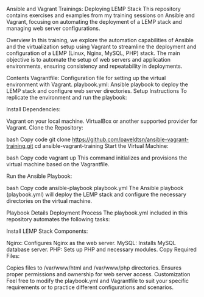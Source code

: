Ansible and Vagrant Trainings: Deploying LEMP Stack
This repository contains exercises and examples from my training sessions on Ansible and Vagrant, focusing on automating the deployment of a LEMP stack and managing web server configurations.

Overview
In this training, we explore the automation capabilities of Ansible and the virtualization setup using Vagrant to streamline the deployment and configuration of a LEMP (Linux, Nginx, MySQL, PHP) stack. The main objective is to automate the setup of web servers and application environments, ensuring consistency and repeatability in deployments.

Contents
Vagrantfile: Configuration file for setting up the virtual environment with Vagrant.
playbook.yml: Ansible playbook to deploy the LEMP stack and configure web server directories.
Setup Instructions
To replicate the environment and run the playbook:

Install Dependencies:

Vagrant on your local machine.
VirtualBox or another supported provider for Vagrant.
Clone the Repository:

bash
Copy code
git clone https://github.com/paveldtsn/ansible-vagrant-training.git
cd ansible-vagrant-training
Start the Virtual Machine:

bash
Copy code
vagrant up
This command initializes and provisions the virtual machine based on the Vagrantfile.

Run the Ansible Playbook:

bash
Copy code
ansible-playbook playbook.yml
The Ansible playbook (playbook.yml) will deploy the LEMP stack and configure the necessary directories on the virtual machine.

Playbook Details
Deployment Process
The playbook.yml included in this repository automates the following tasks:

Install LEMP Stack Components:

Nginx: Configures Nginx as the web server.
MySQL: Installs MySQL database server.
PHP: Sets up PHP and necessary modules.
Copy Required Files:

Copies files to /var/www/html and /var/www/php directories.
Ensures proper permissions and ownership for web server access.
Customization
Feel free to modify the playbook.yml and Vagrantfile to suit your specific requirements or to practice different configurations and scenarios.
